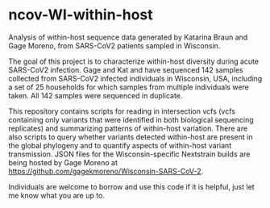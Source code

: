 # ncov-WI-within-host

Analysis of within-host sequence data generated by Katarina Braun and Gage Moreno, from SARS-CoV2 patients sampled in Wisconsin. 

The goal of this project is to characterize within-host diversity during acute SARS-CoV2 infection. Gage and Kat and have sequenced 142 samples collected from SARS-CoV2 infected individuals in Wisconsin, USA, including a set of 25 households for which samples from multiple individuals were taken. All 142 samples were sequenced in duplicate. 

This repository contains scripts for reading in intersection vcfs (vcfs containing only variants that were identified in both biological sequencing replicates) and summarizing patterns of within-host variation. There are also scripts to query whether variants detected within-host are present in the global phylogeny and to quantify aspects of within-host variant transmission. JSON files for the Wisconsin-specific Nextstrain builds are being hosted by Gage Moreno at https://github.com/gagekmoreno/Wisconsin-SARS-CoV-2. 

Individuals are welcome to borrow and use this code if it is helpful, just let me know what you are up to. 